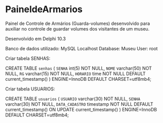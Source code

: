 # PaineldeArmarios
Painel de Controle de Armários (Guarda-volumes) desenvolvido para auxiliar no controle de guardar volumes dos visitantes de um museu.

Desenvolvido em Delphi 10.3

Banco de dados utilizado: MySQL
Localhost
Database: Museu
User: root


Criar tabela SENHAS:

CREATE TABLE `senhas` (
  `SENHA` int(5) NOT NULL,
  `NOME` varchar(50) NOT NULL,
  `RG` varchar(15) NOT NULL,
  `HORARIO` time NOT NULL DEFAULT current_timestamp()
) ENGINE=InnoDB DEFAULT CHARSET=utf8mb4;


Criar tabela USUARIOS:

CREATE TABLE `usuarios` (
  `USUARIO` varchar(30) NOT NULL,
  `SENHA` varchar(30) NOT NULL,
  `DATA_CADASTRO` timestamp NOT NULL DEFAULT current_timestamp() ON UPDATE current_timestamp()
) ENGINE=InnoDB DEFAULT CHARSET=utf8mb4;

